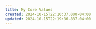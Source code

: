```yaml
---
title: My Core Values
created: 2024-10-15T22:10:37.000-04:00
updated: 2024-10-15T22:19:36.837-04:00
---
```

